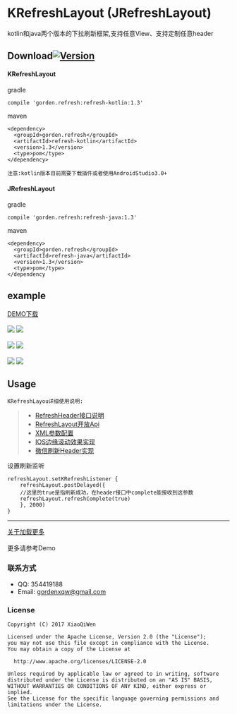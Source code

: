 # KRefreshLayout (JRefreshLayout)
kotlin和java两个版本的下拉刷新框架,支持任意View、支持定制任意header
## Download[![Version](https://img.shields.io/badge/version-1.3-brightgreen.svg)](https://github.com/XiaoQiWen/KRefreshLayout/releases)
#### KRefreshLayout
gradle
```
compile 'gorden.refresh:refresh-kotlin:1.3'
```
maven
```
<dependency>
  <groupId>gorden.refresh</groupId>
  <artifactId>refresh-kotlin</artifactId>
  <version>1.3</version>
  <type>pom</type>
</dependency>
```
``注意:kotlin版本目前需要下载插件或者使用AndroidStudio3.0+``</br>
#### JRefreshLayout
gradle
```
compile 'gorden.refresh:refresh-java:1.3'
```
maven
```
<dependency>
  <groupId>gorden.refresh</groupId>
  <artifactId>refresh-java</artifactId>
  <version>1.3</version>
  <type>pom</type>
</dependency
```
## example
[DEMO下载](https://github.com/XiaoQiWen/Resources/raw/master/KRefreshLayout/demo1.2.apk)</br></br>
![](https://github.com/XiaoQiWen/Resources/raw/master/KRefreshLayout/gif0.gif)
![](https://github.com/XiaoQiWen/Resources/raw/master/KRefreshLayout/gif1.gif)
</br></br>
![](https://github.com/XiaoQiWen/Resources/raw/master/KRefreshLayout/gif2.gif)
![](https://github.com/XiaoQiWen/Resources/raw/master/KRefreshLayout/gif3.gif)
</br></br>
![](https://github.com/XiaoQiWen/Resources/raw/master/KRefreshLayout/gif4.gif)
![](https://github.com/XiaoQiWen/Resources/raw/master/KRefreshLayout/gif5.gif)
## Usage
``KRefreshLayou详细使用说明:``
>* [RefreshHeader接口说明](https://github.com/XiaoQiWen/KRefreshLayout/wiki/RefreshHeader%E6%96%B9%E6%B3%95%E8%AF%B4%E6%98%8E)
>* [RefreshLayout开放Api](https://github.com/XiaoQiWen/KRefreshLayout/wiki/RefreshLayout%E5%BC%80%E6%94%BEApi)
>* [XML参数配置](https://github.com/XiaoQiWen/KRefreshLayout/wiki/RefreshHeader-XML%E5%8F%AF%E9%85%8D%E7%BD%AE%E5%8F%82%E6%95%B0)
>* [IOS边缘滚动效果实现](https://github.com/XiaoQiWen/KRefreshLayout/wiki/%E4%BB%BFIos%E8%BE%B9%E7%BC%98%E6%BB%9A%E5%8A%A8%E6%95%88%E6%9E%9C)
>* [微信刷新Header实现](https://github.com/XiaoQiWen/KRefreshLayout/wiki/%E5%BE%AE%E4%BF%A1%E5%88%B7%E6%96%B0Header%E5%AE%9E%E7%8E%B0)

设置刷新监听
```
refreshLayout.setKRefreshListener {
    refreshLayout.postDelayed({
    //这里的true是指刷新成功，在header接口中complete能接收到这参数
    refreshLayout.refreshComplete(true)
    }, 2000)
}
```
---
[关于加载更多](https://github.com/XiaoQiWen/KRefreshLayout/blob/master/LoadMore.md)</br></br>
更多请参考Demo
### 联系方式
* QQ:   354419188
* Email:    gordenxqw@gmail.com

### License
    Copyright (C) 2017 XiaoQiWen

    Licensed under the Apache License, Version 2.0 (the "License");
    you may not use this file except in compliance with the License.
    You may obtain a copy of the License at

      http://www.apache.org/licenses/LICENSE-2.0

    Unless required by applicable law or agreed to in writing, software
    distributed under the License is distributed on an "AS IS" BASIS,
    WITHOUT WARRANTIES OR CONDITIONS OF ANY KIND, either express or implied.
    See the License for the specific language governing permissions and
    limitations under the License.
